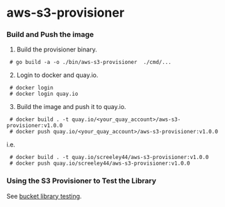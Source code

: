 # aws-s3-provisioner

### Build and Push the image

1. Build the provisioner binary.
```
 # go build -a -o ./bin/aws-s3-provisioner  ./cmd/...
```

2. Login to docker and quay.io.
```
 # docker login
 # docker login quay.io
```

3. Build the image and push it to quay.io.
```
 # docker build . -t quay.io/<your_quay_account>/aws-s3-provisioner:v1.0.0
 # docker push quay.io/<your_quay_account>/aws-s3-provisioner:v1.0.0
```

i.e.

```
 # docker build . -t quay.io/screeley44/aws-s3-provisioner:v1.0.0
 # docker push quay.io/screeley44/aws-s3-provisioner:v1.0.0
```

### Using the S3 Provisioner to Test the Library

See [bucket library testing](https://github.com/kube-object-storage/lib-bucket-provisioner/tree/master/hack#library-testing).

